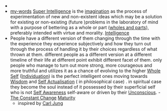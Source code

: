 - 
- [my-words]() [Super Intelligence]() is the [imagination]() as the process of experimentation of new and non-existent ideas which may be a solution for existing or non-existing (future )problems in the laboratory of mind with a purpose of bettering as a whole or part ([wholes and parts]()), preferably intended with virtue and morality. [Intelligence]()
- People have a different version of them changing through the time with the experience they experience subjectively and how they turn out through the process of handling it by their choices regardless of what thrown at them. different people as a different version at a different timeline of their life at different point exhibit different facet of them. only people who manage to turn out more strong, more courageous and more truthful and utilizes it as a chance of evolving to the higher [Whole Self]() ([Individuation]()) is the perfect intelligent ones moving towards [Wisdom]() and [Self Actualisation]() ( in philosophical case) . in spiritual case they become the soul instead of it possessed by their superficial self who is not [Self Awareness]() self-aware or driven by their [Unconscious](). - [The Constant Change]() [Maturity]()
    - inspired by [Carl Jung]()
